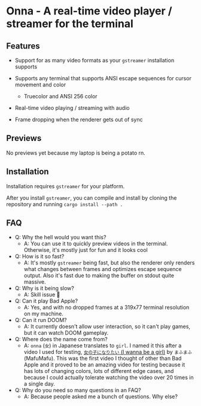 # Onna - A real-time video player / streamer for the terminal

## Features

- Support for as many video formats as your `gstreamer` installation supports
- Supports any terminal that supports ANSI escape sequences for cursor movement and color

  - Truecolor and ANSI 256 color
- Real-time video playing / streaming with audio
- Frame dropping when the renderer gets out of sync

## Previews

No previews yet because my laptop is being a potato rn.

## Installation

Installation requires `gstreamer` for your platform.

After you install `gstreamer`, you can compile and install by cloning the repository and running `cargo install --path .`

## FAQ

- Q: Why the hell would you want this?
  - A: You can use it to quickly preview videos in the terminal. Otherwise, it's mostly just for fun and it looks cool
- Q: How is it so fast?
  - A: It's mostly `gstreamer` being fast, but also the renderer only renders what changes between frames and optimizes escape sequence output. Also it's fast due to making the buffer on stdout quite massive.
- Q: Why is it being slow?
  - A: Skill issue 🚀️
- Q: Can it play Bad Apple?
  - A: Yes, and with no dropped frames at a 319x77 terminal resolution on my machine.
- Q: Can it run DOOM?
  - A: It currently doesn't allow user interaction, so it can't play games, but it can watch DOOM gameplay.
- Q: Where does the name come from?
  - A: `onna` (`女`) in Japanese translates to `girl`. I named it this after a video I used for testing, [`女の子になりたい` (I wanna be a girl)](https://www.youtube.com/watch?v=ucbx9we6EHk) by `まふまふ` (MafuMafu).
    This was the first video I thought of other than Bad Apple and it proved to be an amazing video for testing because it has lots of changing colors, lots of different edge cases, and because I could actually tolerate watching the video over 20 times in a single day.
- Q: Why do you need so many questions in an FAQ?
  - A: Because people asked me a bunch of questions. Why else?
